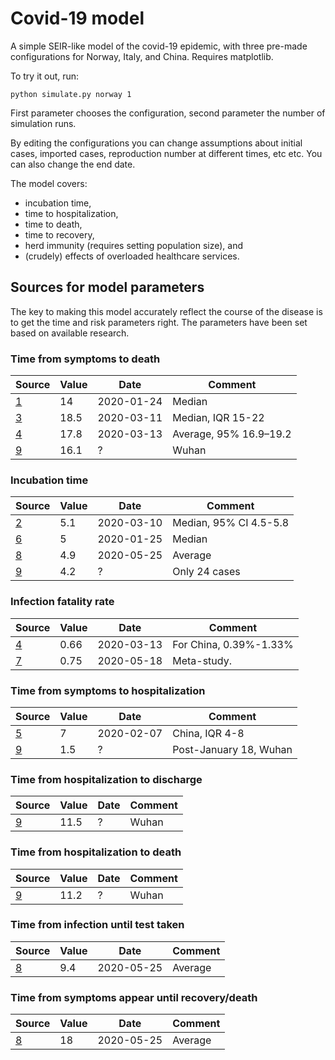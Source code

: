
# Covid-19 model

A simple SEIR-like model of the covid-19 epidemic, with three pre-made
configurations for Norway, Italy, and China. Requires matplotlib.

To try it out, run:

```
python simulate.py norway 1
```

First parameter chooses the configuration, second parameter the number
of simulation runs.

By editing the configurations you can change assumptions about initial
cases, imported cases, reproduction number at different times, etc etc.
You can also change the end date.

The model covers:
  * incubation time,
  * time to hospitalization,
  * time to death,
  * time to recovery,
  * herd immunity (requires setting population size), and
  * (crudely) effects of overloaded healthcare services.

## Sources for model parameters

The key to making this model accurately reflect the course of the
disease is to get the time and risk parameters right. The parameters
have been set based on available research.

### Time from symptoms to death

|Source|Value|Date|Comment|
|------|-----|----|-------|
|[1](https://onlinelibrary.wiley.com/doi/pdf/10.1002/jmv.25689)|14|2020-01-24|Median|
|[3](https://www.thelancet.com/journals/lancet/article/PIIS0140-6736(20)30566-3/fulltext)|18.5|2020-03-11|Median, IQR 15-22|
|[4](https://www.medrxiv.org/content/10.1101/2020.03.09.20033357v1.full.pdf)|17.8|2020-03-13|Average, 95% 16.9–19.2|
|[9](https://wwwnc.cdc.gov/eid/article/26/7/20-0282_article)|16.1|?|Wuhan|

### Incubation time

|Source|Value|Date|Comment|
|------|-----|----|-------|
|[2](https://www.acpjournals.org/doi/pdf/10.7326/M20-0504)|5.1|2020-03-10|Median, 95% CI 4.5-5.8|
|[6](https://www.mdpi.com/2077-0383/9/2/538)|5|2020-01-25|Median|
|[8](https://files.ssi.dk/COVID19-epi-trendogfokus-25052020-us12)|4.9|2020-05-25|Average|
|[9](https://wwwnc.cdc.gov/eid/article/26/7/20-0282_article)|4.2|?|Only 24 cases|

### Infection fatality rate

|Source|Value|Date|Comment|
|------|-----|----|-------|
|[4](https://www.medrxiv.org/content/10.1101/2020.03.09.20033357v1.full.pdf)|0.66|2020-03-13|For China, 0.39%-1.33%|
|[7](https://www.medrxiv.org/content/10.1101/2020.05.03.20089854v2.article-metrics)|0.75|2020-05-18|Meta-study.|

### Time from symptoms to hospitalization

|Source|Value|Date|Comment|
|------|-----|----|-------|
|[5](https://jamanetwork.com/journals/jama/fullarticle/2761044)|7|2020-02-07|China, IQR 4-8|
|[9](https://wwwnc.cdc.gov/eid/article/26/7/20-0282_article)|1.5|?|Post-January 18, Wuhan|

### Time from hospitalization to discharge

|Source|Value|Date|Comment|
|------|-----|----|-------|
|[9](https://wwwnc.cdc.gov/eid/article/26/7/20-0282_article)|11.5|?|Wuhan|

### Time from hospitalization to death

|Source|Value|Date|Comment|
|------|-----|----|-------|
|[9](https://wwwnc.cdc.gov/eid/article/26/7/20-0282_article)|11.2|?|Wuhan|

### Time from infection until test taken

|Source|Value|Date|Comment|
|------|-----|----|-------|
|[8](https://files.ssi.dk/COVID19-epi-trendogfokus-25052020-us12)|9.4|2020-05-25|Average|

### Time from symptoms appear until recovery/death

|Source|Value|Date|Comment|
|------|-----|----|-------|
|[8](https://files.ssi.dk/COVID19-epi-trendogfokus-25052020-us12)|18|2020-05-25|Average|
